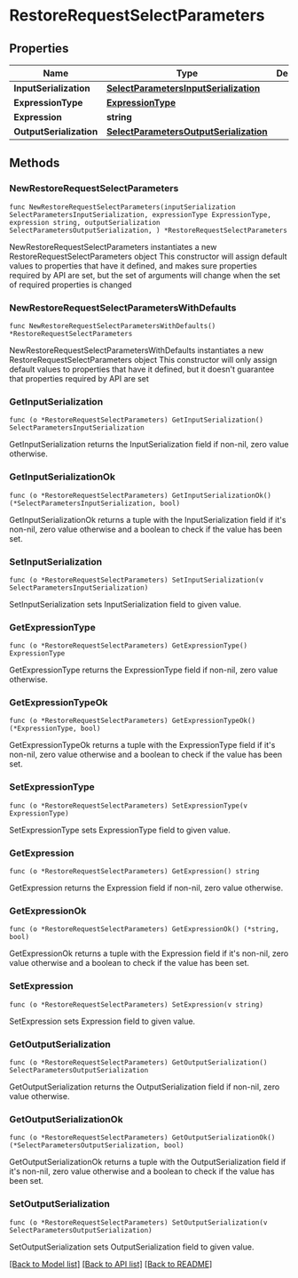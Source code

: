 # RestoreRequestSelectParameters

## Properties

Name | Type | Description | Notes
------------ | ------------- | ------------- | -------------
**InputSerialization** | [**SelectParametersInputSerialization**](SelectParametersInputSerialization.md) |  | 
**ExpressionType** | [**ExpressionType**](ExpressionType.md) |  | 
**Expression** | **string** |  | 
**OutputSerialization** | [**SelectParametersOutputSerialization**](SelectParametersOutputSerialization.md) |  | 

## Methods

### NewRestoreRequestSelectParameters

`func NewRestoreRequestSelectParameters(inputSerialization SelectParametersInputSerialization, expressionType ExpressionType, expression string, outputSerialization SelectParametersOutputSerialization, ) *RestoreRequestSelectParameters`

NewRestoreRequestSelectParameters instantiates a new RestoreRequestSelectParameters object
This constructor will assign default values to properties that have it defined,
and makes sure properties required by API are set, but the set of arguments
will change when the set of required properties is changed

### NewRestoreRequestSelectParametersWithDefaults

`func NewRestoreRequestSelectParametersWithDefaults() *RestoreRequestSelectParameters`

NewRestoreRequestSelectParametersWithDefaults instantiates a new RestoreRequestSelectParameters object
This constructor will only assign default values to properties that have it defined,
but it doesn't guarantee that properties required by API are set

### GetInputSerialization

`func (o *RestoreRequestSelectParameters) GetInputSerialization() SelectParametersInputSerialization`

GetInputSerialization returns the InputSerialization field if non-nil, zero value otherwise.

### GetInputSerializationOk

`func (o *RestoreRequestSelectParameters) GetInputSerializationOk() (*SelectParametersInputSerialization, bool)`

GetInputSerializationOk returns a tuple with the InputSerialization field if it's non-nil, zero value otherwise
and a boolean to check if the value has been set.

### SetInputSerialization

`func (o *RestoreRequestSelectParameters) SetInputSerialization(v SelectParametersInputSerialization)`

SetInputSerialization sets InputSerialization field to given value.


### GetExpressionType

`func (o *RestoreRequestSelectParameters) GetExpressionType() ExpressionType`

GetExpressionType returns the ExpressionType field if non-nil, zero value otherwise.

### GetExpressionTypeOk

`func (o *RestoreRequestSelectParameters) GetExpressionTypeOk() (*ExpressionType, bool)`

GetExpressionTypeOk returns a tuple with the ExpressionType field if it's non-nil, zero value otherwise
and a boolean to check if the value has been set.

### SetExpressionType

`func (o *RestoreRequestSelectParameters) SetExpressionType(v ExpressionType)`

SetExpressionType sets ExpressionType field to given value.


### GetExpression

`func (o *RestoreRequestSelectParameters) GetExpression() string`

GetExpression returns the Expression field if non-nil, zero value otherwise.

### GetExpressionOk

`func (o *RestoreRequestSelectParameters) GetExpressionOk() (*string, bool)`

GetExpressionOk returns a tuple with the Expression field if it's non-nil, zero value otherwise
and a boolean to check if the value has been set.

### SetExpression

`func (o *RestoreRequestSelectParameters) SetExpression(v string)`

SetExpression sets Expression field to given value.


### GetOutputSerialization

`func (o *RestoreRequestSelectParameters) GetOutputSerialization() SelectParametersOutputSerialization`

GetOutputSerialization returns the OutputSerialization field if non-nil, zero value otherwise.

### GetOutputSerializationOk

`func (o *RestoreRequestSelectParameters) GetOutputSerializationOk() (*SelectParametersOutputSerialization, bool)`

GetOutputSerializationOk returns a tuple with the OutputSerialization field if it's non-nil, zero value otherwise
and a boolean to check if the value has been set.

### SetOutputSerialization

`func (o *RestoreRequestSelectParameters) SetOutputSerialization(v SelectParametersOutputSerialization)`

SetOutputSerialization sets OutputSerialization field to given value.



[[Back to Model list]](../README.md#documentation-for-models) [[Back to API list]](../README.md#documentation-for-api-endpoints) [[Back to README]](../README.md)


